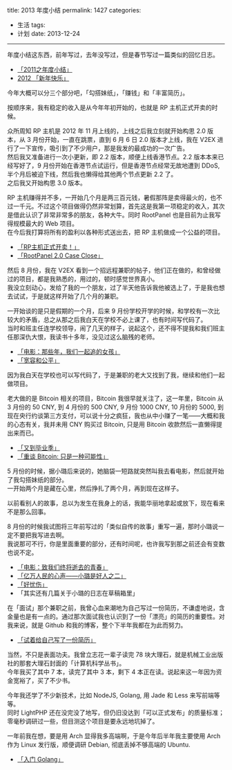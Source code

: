 title: 2013 年度小结
permalink: 1427
categories:
  - 生活
tags:
  - 计划
date: 2013-12-24
---

年度小结这东西，前年写过，去年没写过，但是春节写过一篇类似的回忆日志。

* [「2011之年度小结」](http://jysperm.me/live/230)
* [2012 「新年快乐」](http://jysperm.me/live/702)

今年大概可以分三个部分吧，「勾搭妹纸」，「赚钱」和「丰富简历」。

按顺序来，我有稳定的收入是从今年年初开始的，也就是 RP 主机正式开卖的时候。  

众所周知 RP 主机是 2012 年 11 月上线的，上线之后我立刻就开始构思 2.0 版本，从 3 月份开始，一直在跳票，直到 6 月 6 日 2.0 版本才上线，我在 V2EX 进行了一下宣传，吸引到了不少用户，那是我发的最成功的一次广告。  
然后我又准备进行一次小更新，即 2.2 版本，顺便上线香港节点。2.2 版本本来已经写好了，9 月份开始在香港节点试运行，但是香港节点经常无故地遭到 DDoS, 半个月后被迫下线，然后我也懒得给其他两个节点更新 2.2 了。  
之后我又开始构思 3.0 版本。

RP 主机赚得并不多，一开始几个月是两三百元钱，暑假那阵是卖得最火的，也不过一千元。不过这个项目做得仍然非常划算，首先这是我第一项稳定的收入，其次是借此认识了非常非常多的朋友，各种大牛。同时 RootPanel 也是目前为止我写得规模最大的 Web 项目。  
在今后我打算将所有的盈利以各种形式送出去，把 RP 主机做成一个公益的项目。

* [「RP主机正式开卖！」](http://jysperm.me/program/666)
* [「RootPanel 2.0 Case Close」](http://jysperm.me/live/884)

然后 8 月份，我在 V2EX 看到一个招远程兼职的帖子，他们正在做的，和曾经做过的项目，都是我熟悉的，用过的，顿时感觉世界真小。  
我没立刻动心，发给了我的一个朋友，过了半天他告诉我他被选上了，于是我也想去试试，于是就这样开始了几个月的兼职。

一开始谈的是只是假期的一个月，后来 9 月份学校开学的时候，和学校有一次比较大的矛盾，总之从那之后我白天在学校不必上课了，也有时间写代码了。  
当时和班主任连学校领导，闹了几天的样子，说起这个，还不得不提我和我们班主任那深仇大恨，我读书十多年，没见过这么脑残的老师。

* [「电影：那些年，我们一起追的女孩」](http://jysperm.me/live/1105)
* [「宽容和公平」](http://jysperm.me/live/794)

因为我白天在学校也可以写代码了，于是兼职的老大又找到了我，继续和他们一起做项目。

老大做的是 Bitcoin 相关的项目，Bitcoin 我很早就关注了，这一年里，Bitcoin 从 3 月份的 50 CNY, 到 4 月份的 500 CNY, 9 月份 1000 CNY, 10 月份的 5000, 到现在央行约谈第三方支付，可以说十分之疯狂，我也从中小赚了一笔——大概和我的心态有关，我并未用 CNY 购买过 Bitcoin, 只是用 Bitcoin 收款然后一直懒得提出来而已。

* [「又到毕业季」](http://jysperm.me/live/1204)
* [「重谈 Bitcoin: 只是一种可能性」](http://jysperm.me/note/1411)

5 月份的时候，据小璐后来说的，她脑袋一短路就突然叫我去看电影，然后就开始了我勾搭妹纸的部分。  
一开始两个月是藏在心里，然后挣扎了两个月，再到现在这样子。  

以前看别人的故事，总以为发生在我身上的话，我能华丽地拿起或放下，现在看来不是那么回事。

8 月份的时候我试图将三年前写过的「类似自传的故事」重写一遍，那时小璐说一定不要把我写进去啊。  
我说那可不行，你是里面重要的部分，还有时间呢，也许我写到那之前还会有变数也说不定。

* [「电影：致我们终将逝去的青春」](http://jysperm.me/live/836)
* [「亿万人民的心声——小璐是好人之二」](http://jysperm.me/live/1174)
* [「好忧伤」](http://jysperm.me/live/1233)
* 「其实还有几篇关于小璐的日志在草稿箱里」

在「面试」那个兼职之前，我曾心血来潮地为自己写过一份简历，不谦虚地说，含金量也是有一点的。通过那次面试我也认识到了一份「漂亮」的简历的重要性。对我来说，就是 Github 和我的博客，整个下半年我都在为此而努力。

* [「试着给自己写了一份简历」](http://jysperm.me/program/1069)

当然，不只是表面功夫。我曾立志花一辈子读完 78 块大理石，就是机械工业出版社的那套大理石封面的「计算机科学丛书」。  
今年我买了其中 7 本，读完了其中 3 本，剩下 4 本正在读。说起来这一年因为资金宽裕了，买了不少书。

今年我还学了不少新技术，比如 NodeJS, Golang, 用 Jade 和 Less 来写前端等等。  
同时 LightPHP 还在没完没了地写，但仍旧没达到「可以正式发布」的质量标准；零毫秒调研过一些，但目测这个项目是要永远地坑掉了。

一年前我在想，要是用 Arch 显得我多高端啊，于是今年后半年我主要使用 Arch 作为 Linux 发行版，顺便调研 Debian, 彻底丢掉不够高端的 Ubuntu.

* [「入门 Golang」](http://jysperm.me/program/1251)
